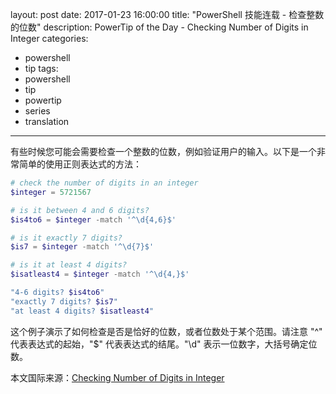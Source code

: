 ﻿layout: post
date: 2017-01-23 16:00:00
title: "PowerShell 技能连载 - 检查整数的位数"
description: PowerTip of the Day - Checking Number of Digits in Integer
categories:
- powershell
- tip
tags:
- powershell
- tip
- powertip
- series
- translation
---
有些时候您可能会需要检查一个整数的位数，例如验证用户的输入。以下是一个非常简单的使用正则表达式的方法：

```powershell
# check the number of digits in an integer
$integer = 5721567

# is it between 4 and 6 digits?
$is4to6 = $integer -match '^\d{4,6}$'

# is it exactly 7 digits?
$is7 = $integer -match '^\d{7}$'

# is it at least 4 digits?
$isatleast4 = $integer -match '^\d{4,}$'

"4-6 digits? $is4to6"
"exactly 7 digits? $is7"
"at least 4 digits? $isatleast4"
```

这个例子演示了如何检查是否是恰好的位数，或者位数处于某个范围。请注意 "^" 代表表达式的起始，"$" 代表表达式的结尾。"\d" 表示一位数字，大括号确定位数。

<!--more-->
本文国际来源：[Checking Number of Digits in Integer](http://community.idera.com/powershell/powertips/b/tips/posts/checking-number-of-digits-in-integer)

